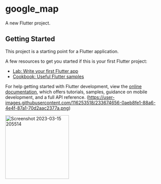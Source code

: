# google_map

A new Flutter project.

## Getting Started

This project is a starting point for a Flutter application.

A few resources to get you started if this is your first Flutter project:

- [Lab: Write your first Flutter app](https://docs.flutter.dev/get-started/codelab)
- [Cookbook: Useful Flutter samples](https://docs.flutter.dev/cookbook)

For help getting started with Flutter development, view the
[online documentation](https://docs.flutter.dev/), which offers tutorials,
samples, guidance on mobile development, and a full API reference.
(https://user-images.githubusercontent.com/116253518/233674656-0aeb8fe1-88a6-4e4f-87a1-70d2aac2377a.png)


<img width="200" alt="Screenshot 2023-03-15 205514" src="https://user-images.githubusercontent.com/116253518/233674656-0aeb8fe1-88a6-4e4f-87a1-70d2aac2377a.png">
